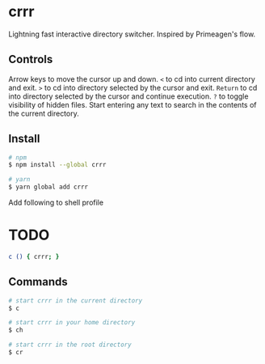 # crrr

Lightning fast interactive directory switcher. Inspired by Primeagen's flow.

## Controls

Arrow keys to move the cursor up and down. `<` to cd into current directory and exit. `>` to cd into
directory selected by the cursor and exit. `Return` to cd into directory selected by the cursor and
continue execution. `?` to toggle visibility of hidden files. Start entering any text to search in
the contents of the current directory.

## Install

```bash
# npm
$ npm install --global crrr
```

```bash
# yarn
$ yarn global add crrr
```

Add following to shell profile

# TODO

```bash
c () { crrr; }
```

## Commands

```bash
# start crrr in the current directory
$ c
```

```bash
# start crrr in your home directory
$ ch
```

```bash
# start crrr in the root directory
$ cr
```
